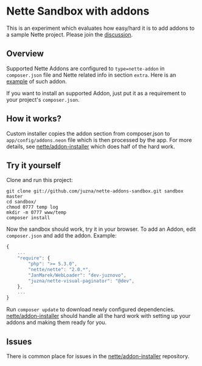 # Nette Sandbox with addons
This is an experiment which evaluates how easy/hard it is to add addons to a sample Nette project.
Please join the [discussion](http://forum.nette.org/cs/10875-nette-addons-konvence-a-architektura-aplikace).



## Overview
Supported Nette Addons are configured to `type=nette-addon` in `composer.json` file and Nette related info in section `extra`.
Here is an [example](https://github.com/juzna/kdyby-CurlExtension/blob/juznovo/composer.json) of such addon.


If you want to install an supported Addon, just put it as a requirement to your project's `composer.json`.


## How it works?
Custom installer copies the addon section from composer.json to `app/config/addons.neon` file which is then processed by the app.
For more details, see [nette/addon-installer](https://github.com/juzna/nette-addon-installer) which does half of the hard work.



## Try it yourself

Clone and run this project:

```
git clone git://github.com/juzna/nette-addons-sandbox.git sandbox master
cd sandbox/
chmod 0777 temp log
mkdir -m 0777 www/temp
composer install
```

Now the sandbox should work, try it in your browser. To add an Addon, edit `composer.json` and add the addon. Example:
```js
{
	...
	"require": {
		"php": ">= 5.3.0",
		"nette/nette": "2.0.*",
		"JanMarek/WebLoader": "dev-juznovo",
		"juzna/nette-visual-paginator": "@dev",
	},
	...
}
```

Run `composer update` to download newly configured dependencies. [nette/addon-installer](https://github.com/juzna/nette-addon-installer) should
 handle all the hard work with setting up your addons and making them ready for you.



## Issues
There is common place for issues in the [nette/addon-installer](https://github.com/juzna/nette-addon-installer/issues) repository.
